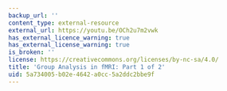 ```yaml
---
backup_url: ''
content_type: external-resource
external_url: https://youtu.be/OCh2u7m2vwk
has_external_licence_warning: true
has_external_license_warning: true
is_broken: ''
license: https://creativecommons.org/licenses/by-nc-sa/4.0/
title: 'Group Analysis in fMRI: Part 1 of 2'
uid: 5a734005-b02e-4642-a0cc-5a2ddc2bbe9f
---
```

